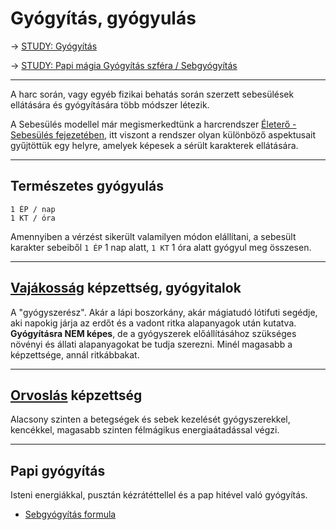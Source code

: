 # Gyógyítás, gyógyulás

→ [STUDY: Gyógyítás](https://github.com/kaktusztea/km100/wiki/STUDY.gyogyitas.gyogyulas)

→ [STUDY: Papi mágia Gyógyítás szféra / Sebgyógyítás](magia.papi.varazslatok/sebgyogyitas.md)

---
A harc során, vagy egyéb fizikai behatás során szerzett sebesülések ellátására és gyógyítására több módszer létezik.

A Sebesülés modellel már megismerkedtünk a harcrendszer [Életerő - Sebesülés fejezetében](061_03_sebesules.md),  itt viszont a rendszer olyan különböző aspektusait gyűjtöttük egy helyre, amelyek képesek a sérült karakterek ellátására.

---
## Természetes gyógyulás

```
1 ÉP / nap
1 KT / óra
```

Amennyiben a vérzést sikerült valamilyen módon elállítani, a sebesült karakter sebeiből `1 ÉP` 1 nap alatt, `1 KT` 1 óra alatt gyógyul meg összesen.

---
## [Vajákosság](kepzettsegek/vajakossag.md) képzettség, gyógyitalok

A "gyógyszerész". Akár a lápi boszorkány, akár mágiatudó lótifuti segédje, aki napokig járja az erdőt és a vadont ritka alapanyagok után kutatva. **Gyógyításra NEM képes**, de a gyógyszerek előállításához szükséges növényi és állati alapanyagokat be tudja szerezni. Minél magasabb a képzettsége, annál ritkábbakat.

---
## [Orvoslás](kepzettsegek/orvoslas.md) képzettség

Alacsony szinten a betegségek és sebek kezelését gyógyszerekkel, kencékkel, magasabb szinten félmágikus energiaátadással végzi.

---
## Papi gyógyítás

Isteni energiákkal, pusztán kézrátéttellel és a pap hitével való gyógyítás.
- [Sebgyógyítás formula](magia.papi.varazslatok/sebgyogyitas.md)
